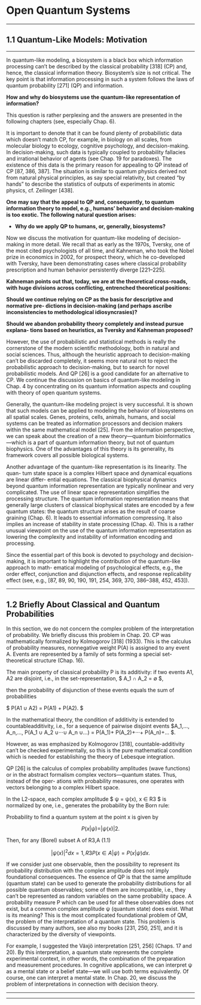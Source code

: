 # Open Quantum Systems
---
## 1.1 Quantum-Like Models: Motivation
---
In quantum-like modeling, a biosystem is a black box which information processing can’t be described by the classical probability [318] (CP) and, hence, the classical information theory. Biosystem’s size is not critical. The key point is that information processing in such a system follows the laws of quantum probability [271] (QP) and information.

**How and why do biosystems use the quantum-like representation of information?**

This question is rather perplexing and the answers are presented in the following chapters (see, especially Chap. 6).

It is important to denote that it can be found plenty of probabilistic data which doesn’t match CP, for example, in biology on all scales, from molecular biology to ecology, cognitive psychology, and decision-making. In decision-making, such data is typically coupled to probability fallacies and irrational behavior of agents (see Chap. 19 for paradoxes). The existence of this data is the primary reason for appealing to QP instead of CP [87, 386, 387]. The situation is similar to quantum physics derived not from natural physical principles, as say special relativity, but created “by hands” to describe the statistics of outputs of experiments in atomic physics, cf. Zeilinger [438].

**One may say that the appeal to QP and, consequently, to quantum information theory to model, e.g., humans’ behavior and decision-making is too exotic. The following natural question arises:**

- **Why do we apply QP to humans, or, generally, biosystems?**

Now we discuss the motivation for quantum-like modeling of decision-making in more detail. We recall that as early as the 1970s, Tversky, one of the most cited psychologists of all time, and Kahneman, who took the Nobel prize in economics in 2002, for prospect theory, which he co-developed with Tversky, have been demonstrating cases where classical probability prescription and human behavior persistently diverge [221–225]. 

**Kahneman points out that, today, we are at the theoretical cross-roads, with huge divisions across conflicting, entrenched theoretical positions:**

**Should we continue relying on CP as the basis for descriptive and normative pre- dictions in decision-making (and perhaps ascribe inconsistencies to methodological idiosyncrasies)?**

**Should we abandon probability theory completely and instead pursue explana- tions based on heuristics, as Tversky and Kahneman proposed?**

However, the use of probabilistic and statistical methods is really the cornerstone of the modern scientific methodology, both in natural and social sciences. Thus, although the heuristic approach to decision-making can’t be discarded completely, it seems more natural not to reject the probabilistic approach to decision-making, but to search for novel probabilistic models. And QP [26] is a good candidate for an alternative to CP. We continue the discussion on basics of quantum-like modeling in Chap. 4 by concentrating on its quantum information aspects and coupling with theory of open quantum systems.

Generally, the quantum-like modeling project is very successful. It is shown that such models can be applied to modeling the behavior of biosystems on all spatial scales. Genes, proteins, cells, animals, humans, and social systems can be treated as information processors and decision makers within the same mathematical model [25]. From the information perspective, we can speak about the creation of a new theory—quantum bioinformatics—which is a part of quantum information theory, but not of quantum biophysics. One of the advantages of this theory is its generality, its framework covers all possible biological systems.

Another advantage of the quantum-like representation is its linearity. The quan- tum state space is a complex Hilbert space and dynamical equations are linear differ- ential equations. The classical biophysical dynamics beyond quantum information representation are typically nonlinear and very complicated. The use of linear space representation simplifies the processing structure. The quantum information representation means that generally large clusters of classical biophysical states are encoded by a few quantum states: the quantum structure arises as the result of coarse graining (Chap. 6). It leads to essential information compressing. It also implies an increase of stability in state processing (Chap. 4). This is a rather unusual viewpoint on the use of the quantum information representation as lowering the complexity and instability of information encoding and processing.

Since the essential part of this book is devoted to psychology and decision-making, it is important to highlight the contribution of the quantum-like approach to math- ematical modeling of psychological effects, e.g., the order effect, conjunction and disjunction effects, and response replicability effect (see, e.g., [87, 89, 90, 190, 191, 254, 369, 370, 386–388, 452, 453]).

--- 
## 1.2 Briefly About Classical and Quantum Probabilities
In this section, we do not concern the complex problem of the interpretation of probability. We briefly discuss this problem in Chap. 20.
CP was mathematically formalized by Kolmogorov [318] (1933). This is the calculus of probability measures, nonnegative weight P(A) is assigned to any event A. Events are represented by a family of sets forming a special set-theoretical structure (Chap. 16). 

The main property of classical probability P is its additivity: if two events A1, A2 are disjoint, i.e., in the set-representation, $ A_1 ∩ A_2 = ∅ $, 

then the probability of disjunction of these events equals the sum of probabilities

$ P(A1 ∪ A2) = P(A1) + P(A2). $

In the mathematical theory, the condition of additivity is extended to countableadditivity, i.e., for a sequence of pairwise disjoint events $A_1,..., A_n,..., P(A_1 ∪ A_2 ∪···∪ A_n ∪...) = P(A_1)+ P(A_2)+···+ P(A_n)+... $.

However, as was emphasized by Kolmogorov [318], countable-additivity can’t be checked experimentally, so this is the pure mathematical condition which is needed for establishing the theory of Lebesque integration.

QP [26] is the calculus of complex probability amplitudes (wave functions) or in the abstract formalism complex vectors—quantum states. Thus, instead of the oper- ations with probability measures, one operates with vectors belonging to a complex Hilbert space.

In the L2-space, each complex amplitude $ ψ = ψ(x), x ∈ R3 $ is normalized by one, i.e., generates the probability by the Born rule:

Probability to find a quantum system at the point x is given by

$$
P(x|ψ) = |ψ(x)|2. 
$$

Then, for any (Borel) subset A of R3,A
(1.1)

$$
|ψ(x)|^2 dx = 1, R3
P(x ∈ A|ψ) = P(x|ψ)dx.
$$

If we consider just one observable, then the possibility to represent its probability distribution with the complex amplitude does not imply foundational consequences. The essence of QP is that the same amplitude (quantum state) can be used to generate the probability distributions for all possible quantum observables; some of them are incompatible, i.e., they can’t be represented as random variables on the same probability space. A probability measure P which can be used for all these observables does not exist, but a common complex amplitude ψ (quantum state) does exist.
What is its meaning? This is the most complicated foundational problem of QM, the problem of the interpretation of a quantum state. This problem is discussed by many authors, see also my books [231, 250, 251], and it is characterized by the diversity of viewpoints. 

For example, I suggested the Växjö interpretation [251, 256] (Chaps. 17 and 20). By this interpretation, a quantum state represents the complete experimental context, in other words, the combination of the preparation and measurement procedures. In cognitive applications, we can interpret ψ as a mental state or a belief state—we will use both terms equivalently. Of course, one can interpret a mental state. In Chap. 20, we discuss the problem of interpretations in connection with decision theory.

---

---

